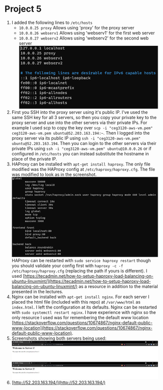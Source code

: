 # Project 5

1. I added the following lines to `/etc/hosts`
    * `10.0.0.25 proxy` Allows using 'proxy' for the proxy server
    * `10.0.0.26 webserv1` Allows using 'webserv1' for the first web server
    * `10.0.0.27 webserv2` Allows using 'webserv2' for the second web server
    ![Screenshot showing /etc/host file](./images/screenshot1.png)
2. First you SSH into the proxy server using it's public IP. I've used the same SSH key for all 3 servers, so then you copy your private key to the proxy server and use into the other servers via their private IPs. For example I used scp to copy the key over `scp -i "ceg3120-aws-vm.pem" ceg3120-aws-vm.pem ubuntu@52.203.163.194:~`. Then I logged into the proxy server via its public IP using `ssh -i "ceg3120-aws-vm.pem" ubuntu@52.203.163.194`. Then you can login to the other servers via their private IPs using `ssh -i "ceg3120-aws-vm.pem" ubuntu@10.0.0.26` or if configured in `/etc/hosts` you can instead substitute the hostname in place of the private IP.
3. HAProxy can be installed with `apt-get install haproxy`. The only file modified was the HAProxy config at `/etc/haproxy/haproxy.cfg`. The file was modified to look as in the screenshot.
![Screenshot showing /etc/haproxy/haproxy.cfg file](./images/screenshot2.png)
HAProxy can be restarted with `sudo service haproxy restart` though you should validate your config first with `haproxy -c -f /etc/haproxy/haproxy.cfg` (replacing the path if yours is different). I used [https://tecadmin.net/how-to-setup-haproxy-load-balancing-on-ubuntu-linuxmint/](https://tecadmin.net/how-to-setup-haproxy-load-balancing-on-ubuntu-linuxmint/) as a resource in addition to the material presented in the lectures.
4. Nginx can be installed with `apt-get install nginx`. For each server I placed the html file (included with this repo) at `/var/www/html` as `index.html`. I left the configuration at its defaults. Nginx can be restarted with `sudo systemctl restart nginx`. I have experience with nginx so the only resource I used was for remembering the default www location [https://stackoverflow.com/questions/10674867/nginx-default-public-www-location](https://stackoverflow.com/questions/10674867/nginx-default-public-www-location).
5. Screenshots showing both servers being used:
![Screenshot of server 1](./images/screenshot3.png)
![Screenshot of server 1](./images/screenshot4.png)
6. [http://52.203.163.194/](http://52.203.163.194/)
